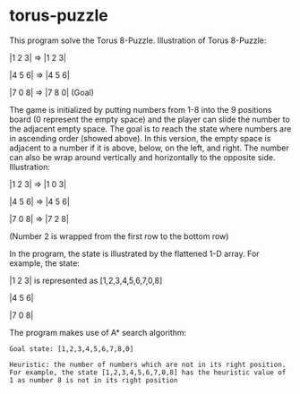 # torus-puzzle
This program solve the Torus 8-Puzzle. Illustration of Torus 8-Puzzle:

|1 2 3| =>  |1 2 3|

|4 5 6| =>  |4 5 6|

|7 0 8| =>  |7 8 0|
            (Goal)

The game is initialized by putting numbers from 1-8 into the 9 positions board (0 represent the empty space) and the player can slide the number to the adjacent empty space. The goal is to reach the state where numbers are in ascending order (showed above).
In this version, the empty space is adjacent to a number if it is above, below, on the left, and right. The number can also be wrap around vertically and horizontally to the opposite side. Illustration:

|1 2 3| => |1 0 3|

|4 5 6| => |4 5 6|

|7 0 8| => |7 2 8|

(Number 2 is wrapped from the first row to the bottom row)

In the program, the state is illustrated by the flattened 1-D array. For example, the state:

|1 2 3| is represented as [1,2,3,4,5,6,7,0,8]

|4 5 6|

|7 0 8|

The program makes use of A* search algorithm:

	Goal state: [1,2,3,4,5,6,7,8,0]
    
	Heuristic: the number of numbers which are not in its right position. For example, the state [1,2,3,4,5,6,7,0,8] has the heuristic value of 1 as number 8 is not in its right position
